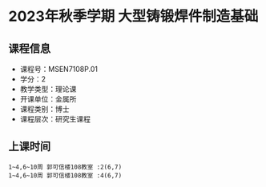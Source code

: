 # 2023年秋季学期 大型铸锻焊件制造基础 






## 课程信息

- 课程号：MSEN7108P.01
- 学分：2
- 教学类型：理论课
- 开课单位：金属所
- 课程类别：博士
- 课程层次：研究生课程

## 上课时间

```
1~4,6~10周 郭可信楼108教室 :2(6,7)
1~4,6~10周 郭可信楼108教室 :4(6,7)
```

